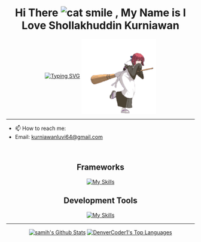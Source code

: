 <p>
  <h1 align="center">
    Hi There
    <img src="https://raw.githubusercontent.com/Tarikul-Islam-Anik/Animated-Fluent-Emojis/master/Emojis/Smilies/Grinning%20Cat%20with%20Smiling%20Eyes.png" alt="cat smile" width="40" height="40" />
    , My Name is I Love Shollakhuddin Kurniawan
  </h1>
  <p align="center">
  <a href="https://git.io/typing-svg"><img src="https://readme-typing-svg.demolab.com?font=Fira+Code&duration=2000&pause=1000&color=FF4545&background=FFFFFF00&center=false&vCenter=true&random=false&width=435&lines=A+fullstack+web+developer;flexible+and+dynamic+principle;Gamer+Casual;Otaku/Weeb;Classical+Music+Enjoyer" alt="Typing SVG" /></a>
  <img src="https://github.com/lluuvvii/lluuvvii/blob/main/kohaku-melty-blood.gif" alt="Kohaku" width="200" height="200" align="center" />
  </p>
</p>

---

- 📫 How to reach me:
- Email: kurniawanluvi64@gmail.com

<br>

<h2 align="center">
  Frameworks
</h2>  

<p align="center">
  <a href="https://skillicons.dev">
    <img src="https://skillicons.dev/icons?i=react,next,express,tailwind,materialui,bootstrap&theme=light" alt="My Skills">
  </a>
</p>

<h2 align="center">
  Development Tools
</h2>

<p align="center">
  <a href="https://skillicons.dev">
    <img src="https://skillicons.dev/icons?i=git,mongodb,mysql,linux,mint,vscode,postman,prisma,vercel,docker&theme=light" alt="My Skills">
  </a>
</p>

---
<!--
[![Anurag's GitHub stats-Dark](https://github-readme-stats.vercel.app/api?username=lluuvvii&show_icons=true&theme=radical#gh-dark-mode-only)](https://github.com/anuraghazra/github-readme-stats#gh-dark-mode-only)
-->

<p align="center">
<a href="https://github.com/lluuvvii/"><img alt="samih's Github Stats" src="https://denvercoder1-github-readme-stats.vercel.app/api/?username=lluuvvii&show_icons=true&count_private=true&theme=radical#gh-dark-mode-only&hide_border=true&bg_color=1F222E&title_color=F85D7F&icon_color=F8D866" height="200px"/></a>
<a href="https://github.com/lluuvvii"><img alt="DenverCoder1's Top Languages" src="https://github-readme-stats.vercel.app/api/top-langs/?username=lluuvvii&langs_count=8&layout=donut&theme=radical#gh-dark-mode-only&hide_border=true&bg_color=1F222E&title_color=F85D7F&icon_color=F8D866&hide=Jupyter%20Notebook" height="200px" /></a>
</p>

<!--
<img alt="snake contribution" src="https://raw.githubusercontent.com/lluuvvii/lluuvvii/output/github-contribution-grid-snake.svg" />
-->


<!--
**lluuvvii/lluuvvii** is a ✨ _special_ ✨ repository because its `README.md` (this file) appears on your GitHub profile.

Here are some ideas to get you started:

- 🔭 I’m currently working on ...
- 🌱 I’m currently learning ...
- 👯 I’m looking to collaborate on ...
- 🤔 I’m looking for help with ...
- 💬 Ask me about ...
- 📫 How to reach me: ...
- 😄 Pronouns: ...
- ⚡ Fun fact: ...
-->

